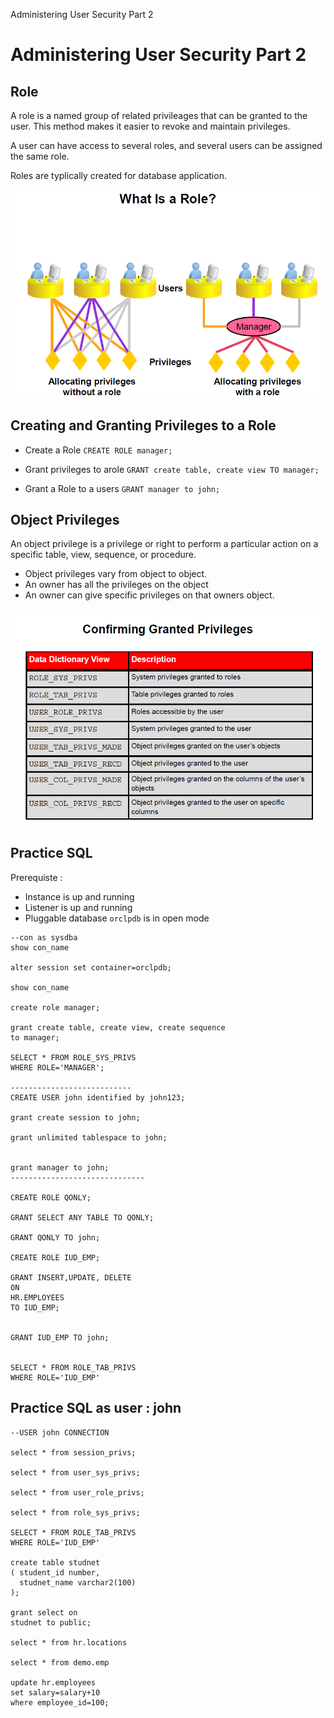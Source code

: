  Administering User Security Part 2

# Administering User Security Part 2 

## Role
A role is a named group of related privileages that can be granted to the user. This method makes it easier to revoke and maintain privileges.

A user can have access to several roles, and several users can be assigned the same role.

Roles are typlically  created for database application.

![2ef5abca5a19b896368fa6819a0634a1.png](../_resources/8a303548df004d64a94540f0a2335dd4.png)

## Creating and Granting Privileges to a Role

- Create a Role
`CREATE ROLE manager;`

- Grant privileges to arole
`GRANT create table, create view TO manager;`

- Grant a Role to a users
`GRANT manager to john;`

## Object Privileges

An object privilege is a privilege or right to perform a particular action on a specific table, view, sequence, or procedure.

- Object privileges vary from object to object.
- An owner has all the privileges on the object
- An owner can give specific privileges on that owners object.

![7220f1dedb6122f381853518170facfa.png](../_resources/a2b86d29c88e4f268967eaa7ee918de2.png)

## Practice SQL

Prerequiste :
- Instance is up and running
- Listener is up and running
- Pluggable database `orclpdb` is in open mode

```
--con as sysdba
show con_name

alter session set container=orclpdb;

show con_name

create role manager;

grant create table, create view, create sequence
to manager;

SELECT * FROM ROLE_SYS_PRIVS
WHERE ROLE='MANAGER';

---------------------------
CREATE USER john identified by john123;

grant create session to john;

grant unlimited tablespace to john;


grant manager to john;
------------------------------

CREATE ROLE QONLY;

GRANT SELECT ANY TABLE TO QONLY;

GRANT QONLY TO john;

CREATE ROLE IUD_EMP;

GRANT INSERT,UPDATE, DELETE
ON
HR.EMPLOYEES
TO IUD_EMP;


GRANT IUD_EMP TO john;


SELECT * FROM ROLE_TAB_PRIVS
WHERE ROLE='IUD_EMP'
```
## Practice SQL as user : john

```
--USER john CONNECTION

select * from session_privs;     

select * from user_sys_privs;

select * from user_role_privs;

select * from role_sys_privs;

SELECT * FROM ROLE_TAB_PRIVS
WHERE ROLE='IUD_EMP'

create table studnet
( student_id number,
  studnet_name varchar2(100)
);

grant select on
studnet to public; 

select * from hr.locations

select * from demo.emp

update hr.employees
set salary=salary+10
where employee_id=100;
```